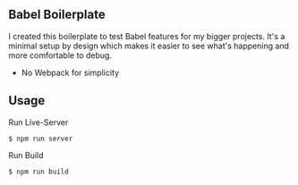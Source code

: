 ## Babel Boilerplate

I created this boilerplate to test Babel features for my bigger projects.  It's a minimal setup by design which makes it easier to see what's happening and more comfortable to debug. 

- No Webpack for simplicity


## Usage

Run Live-Server
```
$ npm run server
```

Run Build
```
$ npm run build
```
